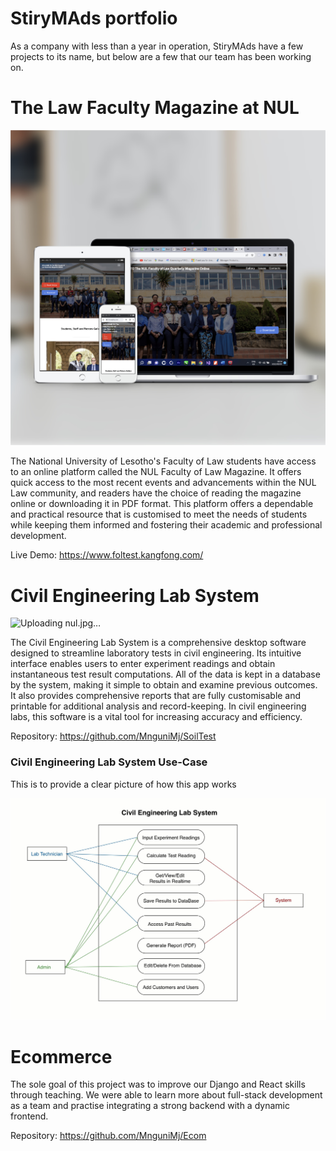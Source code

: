 # StiryMAds portfolio

As a company with less than a year in operation, StiryMAds have a few projects to its name, but below are a few that our team has been working on.

# The Law Faculty Magazine at NUL

![Uploading nul.jpg…](https://github.com/MnguniMj/portfolio/blob/6693bf931b2366740e9ba79542849d19e3af8c06/nul.jpg)

The National University of Lesotho's Faculty of Law students have access to an online platform called the NUL Faculty of Law Magazine. It offers quick access to the most recent events and advancements within the NUL Law community, and readers have the choice of reading the magazine online or downloading it in PDF format. This platform offers a dependable and practical resource that is customised to meet the needs of students while keeping them informed and fostering their academic and professional development.

Live Demo: https://www.foltest.kangfong.com/

# Civil Engineering Lab System

![Uploading nul.jpg…](https://github.com/MnguniMj/SoilTest/blob/c9f6cab8fdcbc76c58ddbc3cd9bcc4762e8e1887/app.jpg)

The Civil Engineering Lab System is a comprehensive desktop software designed to streamline laboratory tests in civil engineering. Its intuitive interface enables users to enter experiment readings and obtain instantaneous test result computations. All of the data is kept in a database by the system, making it simple to obtain and examine previous outcomes. It also provides comprehensive reports that are fully customisable and printable for additional analysis and record-keeping. In civil engineering labs, this software is a vital tool for increasing accuracy and efficiency.

Repository: https://github.com/MnguniMj/SoilTest

### Civil Engineering Lab System Use-Case

This is to provide a clear picture of how this app works

![Uploading nul.jpg…](https://github.com/MnguniMj/SoilTest/blob/c9f6cab8fdcbc76c58ddbc3cd9bcc4762e8e1887/UseCase.jpg)

# Ecommerce

The sole goal of this project was to improve our Django and React skills through teaching. We were able to learn more about full-stack development as a team and practise integrating a strong backend with a dynamic frontend.

Repository: https://github.com/MnguniMj/Ecom



